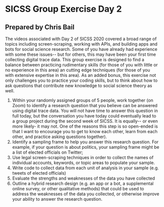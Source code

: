 
# SICSS Group Exercise Day 2

## Prepared by Chris Bail


The videos associated with Day 2 of SICSS 2020 covered a broad range of topics including screen-scraping, working with APIs, and building apps and bots for social science research. Some of you have already had experience with some these issues-- but for others, this may have been your first time collecting digital trace data. This group exercise is designed to find a balance between practicing rudimentary skills (for those of you with little or no experience in this area) an cutting edge techniques (for those of you with extensive expertise in this area). As an added bonus, this exercise not only challenges you to practice your coding skills, but to think about how to ask questions that contribute new knowledge to social science theory as well.

1) Within your randomly assigned groups of 5 people, work together (on Zoom) to identify a research question that you believe can be answered using digital trace data. You will not have time to answer this question in full today, but the conversation you have today could eventually lead to a group project during the second week of SICSS. It is equally-- or even more likely- it may not. One of the reasons this step is so open-ended is that I want to encourage you to get to know each other, learn from each other, and practice asking questions together).
3) Identify a sampling frame to help you answer this research question. For example, if your question is about politics, your sampling frame might be a list of elected officials on Twitter;
4) Use legal screen-scraping techniques in order to collect the names of individual accounts, keywords, or topic areas to populate your sample.
5) Write code to collect data from each unit of analysis in your sample (e.g. tweets of elected officials)
6) Evaluate the strengths and weaknesses of the data you have collected
7) Outline a hybrid research design (e.g. an app or a bot, a supplemental online survey, or other qualitative methods) that could be used to address the weaknesses of the data you collected, or otherwise improve your ability to answer the research question.





